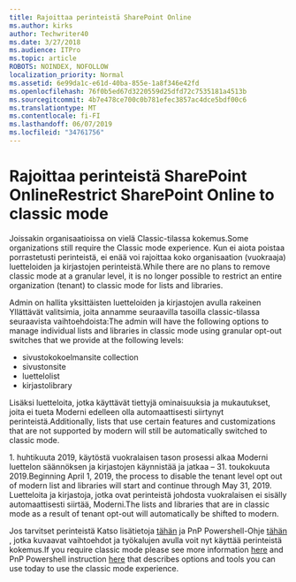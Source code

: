 ```yaml
---
title: Rajoittaa perinteistä SharePoint Online
ms.author: kirks
author: Techwriter40
ms.date: 3/27/2018
ms.audience: ITPro
ms.topic: article
ROBOTS: NOINDEX, NOFOLLOW
localization_priority: Normal
ms.assetid: 6e99da1c-e61d-40ba-855e-1a8f346e42fd
ms.openlocfilehash: 76f0b5ed67d3220559d25dfd72c7535181a4513b
ms.sourcegitcommit: 4b7e478ce700c0b781efec3857ac4dce5bdf00c6
ms.translationtype: MT
ms.contentlocale: fi-FI
ms.lasthandoff: 06/07/2019
ms.locfileid: "34761756"
---
```

# <a name="restrict-sharepoint-online-to-classic-mode"></a><span data-ttu-id="e1beb-102">Rajoittaa perinteistä SharePoint Online</span><span class="sxs-lookup"><span data-stu-id="e1beb-102">Restrict SharePoint Online to classic mode</span></span>

<span data-ttu-id="e1beb-103">Joissakin organisaatioissa on vielä Classic-tilassa kokemus.</span><span class="sxs-lookup"><span data-stu-id="e1beb-103">Some organizations still require the Classic mode experience.</span></span> <span data-ttu-id="e1beb-104">Kun ei aiota poistaa porrastetusti perinteistä, ei enää voi rajoittaa koko organisaation (vuokraaja) luetteloiden ja kirjastojen perinteistä.</span><span class="sxs-lookup"><span data-stu-id="e1beb-104">While there are no plans to remove classic mode at a granular level, it is no longer possible to restrict an entire organization (tenant) to classic mode for lists and libraries.</span></span>

<span data-ttu-id="e1beb-105">Admin on hallita yksittäisten luetteloiden ja kirjastojen avulla rakeinen Yllättävät valitsimia, joita annamme seuraavilla tasoilla classic-tilassa seuraavista vaihtoehdoista:</span><span class="sxs-lookup"><span data-stu-id="e1beb-105">The admin will have the following options to manage individual lists and libraries in classic mode using granular opt-out switches that we provide at the following levels:</span></span>

- <span data-ttu-id="e1beb-106">sivustokokoelman</span><span class="sxs-lookup"><span data-stu-id="e1beb-106">site collection</span></span>
- <span data-ttu-id="e1beb-107">sivuston</span><span class="sxs-lookup"><span data-stu-id="e1beb-107">site</span></span>
- <span data-ttu-id="e1beb-108">luettelo</span><span class="sxs-lookup"><span data-stu-id="e1beb-108">list</span></span>
- <span data-ttu-id="e1beb-109">kirjasto</span><span class="sxs-lookup"><span data-stu-id="e1beb-109">library</span></span>

<span data-ttu-id="e1beb-110">Lisäksi luetteloita, jotka käyttävät tiettyjä ominaisuuksia ja mukautukset, joita ei tueta Moderni edelleen olla automaattisesti siirtynyt perinteistä.</span><span class="sxs-lookup"><span data-stu-id="e1beb-110">Additionally, lists that use certain features and customizations that are not supported by modern will still be automatically switched to classic mode.</span></span>

<span data-ttu-id="e1beb-111">1. huhtikuuta 2019, käytöstä vuokralaisen tason prosessi alkaa Moderni luettelon säännöksen ja kirjastojen käynnistää ja jatkaa – 31. toukokuuta 2019.</span><span class="sxs-lookup"><span data-stu-id="e1beb-111">Beginning April 1, 2019, the process to disable the tenant level opt out of modern list and libraries will start and continue through May 31, 2019.</span></span>  <span data-ttu-id="e1beb-112">Luetteloita ja kirjastoja, jotka ovat perinteistä johdosta vuokralaisen ei sisälly automaattisesti siirtää, Moderni.</span><span class="sxs-lookup"><span data-stu-id="e1beb-112">The lists and libraries that are in classic mode as a result of tenant opt-out will automatically be shifted to modern.</span></span>

<span data-ttu-id="e1beb-113">Jos tarvitset perinteistä Katso lisätietoja [tähän](https://techcommunity.microsoft.com/t5/Microsoft-SharePoint-Blog/Delivering-SharePoint-modern-experiences/ba-p/315023) ja PnP Powershell-Ohje [tähän](https://docs.microsoft.com/sharepoint/dev/transform/modernize-userinterface-lists-and-libraries-optout) , jotka kuvaavat vaihtoehdot ja työkalujen avulla voit nyt käyttää perinteistä kokemus.</span><span class="sxs-lookup"><span data-stu-id="e1beb-113">If you require classic mode please see more information [here](https://techcommunity.microsoft.com/t5/Microsoft-SharePoint-Blog/Delivering-SharePoint-modern-experiences/ba-p/315023) and PnP Powershell instruction [here](https://docs.microsoft.com/sharepoint/dev/transform/modernize-userinterface-lists-and-libraries-optout) that describes options and tools you can use today to use the classic mode experience.</span></span>
